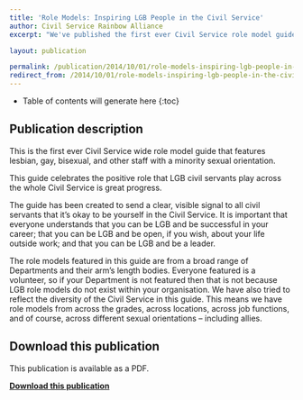 ```yaml
---
title: 'Role Models: Inspiring LGB People in the Civil Service'
author: Civil Service Rainbow Alliance
excerpt: "We've published the first ever Civil Service role model guide for LGB staff."

layout: publication

permalink: /publication/2014/10/01/role-models-inspiring-lgb-people-in-the-civil-service/
redirect_from: /2014/10/01/role-models-inspiring-lgb-people-in-the-civil-service/
---
```


<!-- Include the following to generate a Table of Contents -->
* Table of contents will generate here
{:toc}
<!-- Don't touch the Table of Contents above -->

<!-- Include this line to process the Markdown and format the content properly -->
<div id="markdown-content" markdown="1">
<!-- Don't remove the line of code above -->

## Publication description

This is the first ever Civil Service wide role model guide that features lesbian, gay, bisexual, and other staff with a minority sexual orientation. 

This guide celebrates the positive role that LGB civil servants play across the whole Civil Service is great progress.

The guide has been created to send a clear, visible signal to all civil servants that it’s okay to be yourself in the Civil Service. It is important that everyone understands that you can be LGB and be successful in your career; that you can be LGB and be open, if you wish, about your life outside work; and that you can be LGB and be a leader.

The role models featured in this guide are from a broad range of Departments and their arm’s length bodies. Everyone featured is a volunteer, so if your Department is not featured then that is not because LGB role models do not exist within your organisation. We have also tried to reflect the diversity of the Civil Service in this guide. This means we have role models from across the grades, across locations, across job functions, and of course, across different sexual orientations – including allies.

## Download this publication

This publication is available as a PDF.

**[Download this publication](https://www.civilservice.lgbt/documents/store/role-models/role-models-guide.pdf)**


<!-- Include this line to process the Markdown and format the content properly -->
</div>
<!-- Don't remove the line of code above -->
